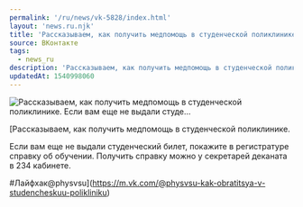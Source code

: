 ```yaml
---
permalink: '/ru/news/vk-5828/index.html'
layout: 'news.ru.njk'
title: 'Рассказываем, как получить медпомощь в студенческой поликлинике.   Если вам еще не выдали студе…'
source: ВКонтакте
tags:
  - news_ru
description: 'Рассказываем, как получить медпомощь в студенческой поликлинике.   Если вам еще не выдали студе…'
updatedAt: 1540998060
---
```

![Рассказываем, как получить медпомощь в студенческой поликлинике.   Если вам еще не выдали студе…](https://sun9-48.userapi.com/impf/c824701/v824701392/e538f/i80xM3oWQVE.jpg?size=807x505&quality=96&proxy=1&sign=faf3a13a7d9c1f83beaf4816f6cec6f0&c_uniq_tag=VKUihIJgUvjbZL3c9wEtuy6s1iyH_3m23Y5TUMSkMSQ&type=album)

[Рассказываем, как получить медпомощь в студенческой поликлинике.

Если вам еще не выдали студенческий билет, покажите в регистратуре справку об обучении. Получить справку можно у секретарей деканата в 234 кабинете.

#Лайфхак@physvsu](https://m.vk.com/@physvsu-kak-obratitsya-v-studencheskuu-polikliniku)
